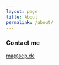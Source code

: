```yaml
---
layout: page
title: About
permalink: /about/
---
```


### Contact me

[ma@sep.de](mailto:ma@sep.de)

